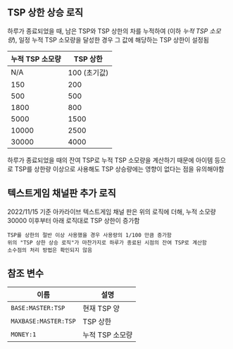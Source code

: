 ## TSP 상한 상승 로직

하루가 종료되었을 때, 남은 TSP와 TSP 상한의 차를 누적하여 (이하 <i>누적 TSP 소모량</i>), 일정 누적 TSP 소모량을 달성한 경우 그 값에 해당하는 TSP 상한이 설정됨

| 누적 TSP 소모량 | TSP 상한     |
| --------------- | ------------ |
| N/A             | 100 (초기값) |
| 150             | 200          |
| 500             | 500          |
| 1800            | 800          |
| 5000            | 1500         |
| 10000           | 2500         |
| 30000           | 4000         |

하루가 종료되었을 때의 잔여 TSP로 누적 TSP 소모량을 계산하기 때문에 아이템 등으로 TSP를 상한량 이상으로 사용해도 TSP 상승량에는 영향이 없다는 점을 유의해야함

## 텍스트게임 채널판 추가 로직

2022/11/15 기준 아카라이브 텍스트게임 채널 판은 위의 로직에 더해, 누적 소모량 30000 이후부터 아래 로직대로 TSP 상한이 증가함

```
TSP를 상한의 절반 이상 사용했을 경우 사용량의 1/100 만큼 증가함
위의 "TSP 상한 상승 로직"가 마찬가지로 하루가 종료된 시점의 잔여 TSP로 계산함
소수점의 처리 방법은 확인되지 않음
```

## 참조 변수

| 이름                 | 설명            |
| -------------------- | --------------- |
| `BASE:MASTER:TSP`    | 현재 TSP 양     |
| `MAXBASE:MASTER:TSP` | TSP 상한        |
| `MONEY:1`            | 누적 TSP 소모량 |

